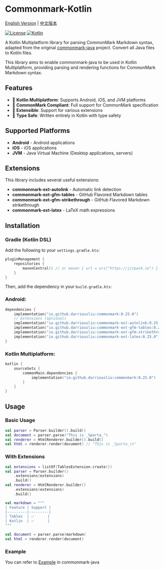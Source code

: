 # Commonmark-Kotlin

[English Version](README-en.md) | [中文版本](README.md)

[![License](https://img.shields.io/badge/License-BSD%202--Clause-orange.svg)](https://opensource.org/licenses/BSD-2-Clause)
[![Kotlin](https://img.shields.io/badge/kotlin-multiplatform-blue.svg?logo=kotlin)]([http://kotlinlang.org](https://www.jetbrains.com/kotlin-multiplatform/))

A Kotlin Multiplatform library for parsing CommonMark Markdown syntax, adapted from the
original [commonmark-java](https://github.com/commonmark/commonmark-java) project.
Convert all Java files to Kotlin files.

This library aims to enable commonmark-java to be used in Kotlin Multiplatform, providing parsing
and rendering functions for CommonMark Markdown syntax.

## Features

- 🚀 **Kotlin Multiplatform**: Supports Android, iOS, and JVM platforms
- 📝 **CommonMark Compliant**: Full support for CommonMark specification
- 🔧 **Extensible**: Support for various extensions
- 🎯 **Type Safe**: Written entirely in Kotlin with type safety

## Supported Platforms

- **Android** - Android applications
- **iOS** - iOS applications
- **JVM** - Java Virtual Machine (Desktop applications, servers)

## Extensions

This library includes several useful extensions:

- **commonmark-ext-autolink** - Automatic link detection
- **commonmark-ext-gfm-tables** - GitHub Flavored Markdown tables
- **commonmark-ext-gfm-strikethrough** - GitHub Flavored Markdown strikethrough
- **commonmark-ext-latex** - LaTeX math expressions

## Installation

### Gradle (Kotlin DSL)

Add the following to your `settings.gradle.kts`:

```kotlin
pluginManagement {
    repositories {
        mavenCentral() // or maven { url = uri("https://jitpack.io") }
    }
}
```

Then, add the dependency in your `build.gradle.kts`:

### Android:

```kotlin
dependencies {
    implementation("io.github.darriousliu:commonmark:0.25.0")
    // Extensions (optional)
    implementation("io.github.darriousliu:commonmark-ext-autolink:0.25.0")
    implementation("io.github.darriousliu:commonmark-ext-gfm-tables:0.25.0")
    implementation("io.github.darriousliu:commonmark-ext-gfm-strikethrough:0.25.0")
    implementation("io.github.darriousliu:commonmark-ext-latex:0.25.0")
}
```

### Kotlin Multiplatform:

```kotlin 
kotlin {
    sourceSets {
        commonMain.dependencies {
            implementation("io.github.darriousliu:commonmark:0.25.0")
        }
    }
}
```

## Usage

### Basic Usage

```kotlin
val parser = Parser.builder().build()
val document = parser.parse("This is _Sparta_")
val renderer = HtmlRenderer.builder().build()
val html = renderer.render(document) // "This is _Sparta_\n"
```

### With Extensions

```kotlin
val extensions = listOf(TablesExtension.create())
val parser = Parser.builder()
    .extensions(extensions)
    .build()
val renderer = HtmlRenderer.builder()
    .extensions(extensions)
    .build()

val markdown = """
| Feature | Support |
|---------|---------|
| Tables  | ✅      |
| Kotlin  | ✅      |
"""

val document = parser.parse(markdown)
val html = renderer.render(document)
```

### Example

You can refer to [Example](https://github.com/commonmark/commonmark-java#usage) in commonmark-java
